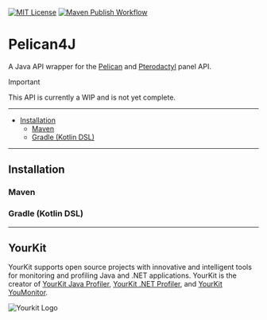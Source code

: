 [![MIT License](https://img.shields.io/badge/License-MIT-limegreen.svg?style=plastic)](https://choosealicense.com/licenses/mit)
[![Maven Publish Workflow](https://git.rainnny.club/Rainnny/Pelican4J/actions/workflows/maven-publish.yml/badge.svg)](./actions?workflow=maven-publish.yml)

# Pelican4J
A Java API wrapper for the [Pelican](https://pelican.dev) and [Pterodactyl](https://pterodactyl.io) panel API.

> [!IMPORTANT]
> This API is currently a WIP and is not yet complete.

---

- [Installation](#installation)
  - [Maven](#maven)
  - [Gradle (Kotlin DSL)](#gradle-kotlin-dsl)

---

## Installation
### Maven
### Gradle (Kotlin DSL)

---

## YourKit
YourKit supports open source projects with innovative and intelligent tools for monitoring and profiling Java and .NET applications.
YourKit is the creator of [YourKit Java Profiler](https://www.yourkit.com/java/profiler), [YourKit .NET Profiler](https://www.yourkit.com/.net/profiler), and [YourKit YouMonitor](https://www.yourkit.com/youmonitor).

![Yourkit Logo](https://www.yourkit.com/images/yklogo.png)